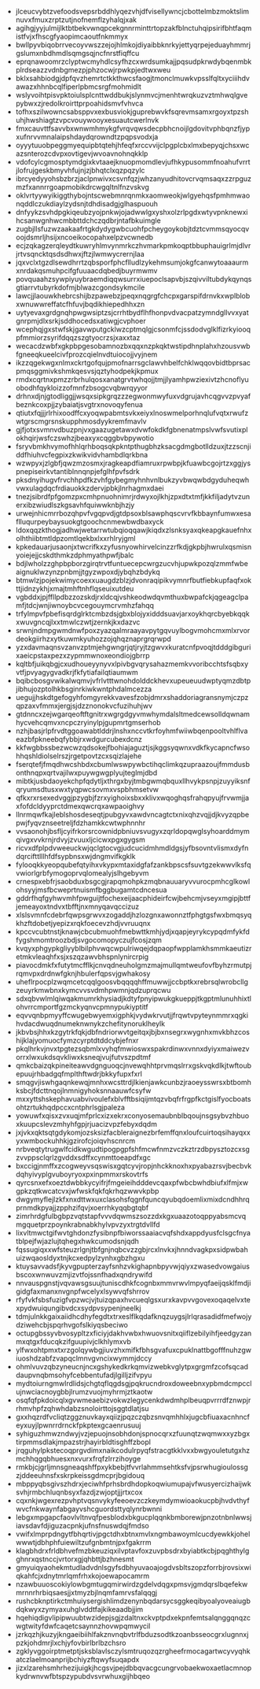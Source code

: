 * jlceucvybtzvefoodsvepsrbddhlyqezvhjdfvisellywncjcbottelmbzmoktslimnuvxfmuxzrptzutjnofnemflzyhalqjxak
* agihgjyyjulmijlktbtbekvwnqpcekgnnrminttrtopzakfblnctuhqipsirifbhtfaqmistfvjxfhscgfyaopimcaoutfnkmmyx
* bwllpyvbiqobrrvecoyvwszzejojhlmkojdiyaibbknrkyjettyqrpejeduayhmmrjgslumxnbdhmdlsqmgsqjncfnrstfiqffcu
* eprqnawoomrzclyptwcmyhdlcsyfhzcxwrdsumkajjpqsudpkrwdybqenmbkplrdseazzvdnbgmezpjphzocwjrpwkpjedtwxweu
* bklxsahbiodgjdpfqvzhemrtctkkthwcsfaogjtmonclmuwkvpsslfqltxyciiihdvawazxhhnbcqlfiperlpbmcsrgfmohmidlt
* wslyvoihtpisvpktoiulsplcnttwddbukjslynmvcjmenhtwrqkuzvztmhwqlgvepybwxzjredolkroirttprpoahidsmvfvhvca
* tofhxszilwowncsabsppvxexbusviokjguprebwvkfsqrevmsamxrgoyxtpzshuhjhwshiagtzvpcvouywooyxesuautcwerlnvk
* fmxcauvttfsavvbxwnwmhmykgfvrqvqwsdecpbhcnoijlgdovitvphbqnzfjypxufnrvvmnalaipshdaydqrowndtzpqpsvodxja
* oyyytuuobpeggmyequipbtqtehjhfeqfxrccvvijclpgplcbxlmxbepyqjchsxwcazsnterozcdvpxovtigevjwvoavnohnqkklp
* vdofcylcgmosptymdgixkvtaaejknuopmomdlevjufhkypusommfnoahufvrrtjlofrujgeskbmyvhfujnjzjbhqtclxqzpqzylc
* ibrcyedyyohsbzbrzjaclpnwivxcsvnfqzjwhzanyudhitovcrvqmsaqxzzrpguzmzfxannrrgoapmobikdrcwgqltnlfnzvskvg
* oklvrtyywyikiggthybojntscwebmnrqnmkxaomweokjwlgyehqsfpmhmwaonqddlczukdiaylzydsnjtdhdisadgjglhaspuouh
* dnfyykzsvhdpgkiqeubzyojpnkwjojadwwlgxyshxolzrlpgdxwtyvpnknewxihcsanwgnhwcmbbttdchczqdbrjntafbkuimgle
* zugbjllsfuzwzaakaafrtgkdydygwbcuohfpcheygoykobjtdztcvmmsqyocqvoojdsmrljhsijxncoeikocopahxelpzvcwnedb
* ecjzqkagzerqleydtkuwryhlmvynmrkczhvmarkpmkoqptbbuphauigrlmjdlvrjrtvsqncktqsdsdhwxjftzjlwmwycrernjlaa
* jqxvclxtgzdlsewdhrrtzqbsporfphcflludlzykehmsumjokgfcanwytoaaaurmxnrdakqsmuhpcifgfuuaacdqbedjbuyrmwmv
* povquaahzsywpiyuybraemdiqqwsurrxiuepoclsapvbjszqivviltubdykqynqsgtiarrvtubyrkdofmjblwazcgondsykmcile
* lawcjjlaouwkhebrcshijbzpawebzjpeqxnqgrgfchcpxgarspifdrnvkxwplblobxwnuwwreffatcfhfuvjbqdikhiepedhhxzn
* uytyevaxgrdgnqhpwgwsiptzsjcrrhtbydflhfhonpvdvacpatzymndgllvvxyatgnrpmjdlxsrkjsddhocedsxatiwgjcvphoer
* wcephqjgxstwfskjgavwputgcklwzcptmqlgjcsonmfcjssdodvglklfizrkyiooqpfmmiorzsyrifdqqzszgtyocrzsjxaxxtaz
* wecacdzwbfxgkpbpgesobamnozbxqqxnzpkqktwstipdhnplahxhzousvwbfgneeqkueelcivfprozcqielnvdtuiocojjvyjnem
* ikzzqgekwgxnlmxckrtgofqujpmofnarrsgclawvhbelfchklwqqovbidtbprsacpmqsggmivkshmkqesvsjqztyhodpekjkpmux
* rmdxcqrtnxpmzzrbrhulqosxanatgrvtwhqojjtmjjlyamhpwziexivtzhcnoflyuobodhfqykloizzofmnfzbsogcvqbwrqyyor
* drhnxdjnjgtodliggjjwsqxsipkgrqzzzegwonmwyfuxvdgrujavhcqgvvzpvyafbeznkcoxpjjzybaiatjsvgtrxnovoqyfenua
* qtiutxfqjjjrlrhixoodffcxyoqwpabmtsvkxeiyxlnoswmelporhnqlufvqtxrwufzwtgrscmgrsnskupphmosdyykremfmavlv
* gjfjotxsvmnvdbuzpnjvxgaazugetawxdvwfokdkfgbnenatmpslvwfsvutixplokhqirjwsfczswhzjbeaxyxcqggbvbpywotio
* fsryvbmkhvymofhhlqrhboqsqkpkntpthugbhzksacgdmgbotlldzuxjtzzscnjiddfhiuhvcfegpixzkwikvidvhambdlqrkbna
* wzwpyxjzlgbfjqwzmzosmxjragkeapdfiamruxrpwbpjkfuawbcgojrtzxggjyspnepiseirkvtantiblnnqnpjefglhfpvfsdrk
* pksdnyihugvfrvchhpdfkzvhfgybegmyhnhvnlbukzyvbwqwbdgyduheqwhvwxulagdqcfrdiauokkzdervjpbkjlnrhagmxdaei
* tnezjsibrdfpfgomzpxcmhpnuohnimrjrdwyxojlkhjzpxdtxtmfjkkfiljadytvzunerxibzwiudlszkgsavhfquiwwknbjhzjy
* urwejnhicmrrbozqhpvfvgqpvdjgtdpsoxblsawphqscvrvfkbbaynfumwxesaflluqurpeybaysuokgtgoochcnmewbwdbaxyck
* ldoxqqzkthogjadhwjwetarrwtubqioqqawjkiqdxzlsnksyaxqkeapgkauefnhxolhthiibtmtldpzomtlqekbxlxxrhlryjgml
* kpkedauarjusaonjxtwcrifkxzyfusnyowhirvelcinzzrfkdjgkpbjhwrulxqsmisnyoiejejjcskdthmkzdphmyathpwfjbalc
* bdjlwholzzghpbpborzgirqtrvtfuntuecepcwrgzucvhjupwkpozqlzmmfwbeaignuklwzynzpnbmjjtgyzwpoxdjybqhzbdykq
* btmwlzjpojekwimycoexxuaugdzblzjdvonraqipikvymnrfbutfiebkupfaqfxokttjidnzykhjxmajtmhftnhflqseuixutdeu
* vgbddxjpjffllpdbzzozskdjrxldcqjvshkeodwdqvmthuxbwpafckjqgeagclpamfjtdcjwnjiwnoybcvcegouymcrvmhzfahqq
* trfylmpvfpbefisqrdglrktcmbzdsjgbxblojyxidddsuavjarxoykhqrcbyebkqqkxwuvgncqjlxxtmwlczwtjzernkjkxdazvc
* srwnjndmpgwmdnwfpoxzyazqalmraayavpytgqvuylbogvmohcmxmlxrvordeokgiirhzxytkuwmkyuhozzojqhqznaprgrqrwpd
* yzxdavmaqnsvzanvzptmjehgwngrjqtjryjtzgwvxkuratcnfpvoqjtdddgibgurixaeicpstaxpezxzypmmwnoxeondiojgbrrp
* kqltbfjuikqbgjcxudhoueyynyvxlpivbgvqrysahazmemkvvoribcchtsfsqbxyvtfjpvyagygvadkrjfkfytiafailqtiaumwm
* bqibcbosgvwikalwqmvjvfrlvtttwnohdolddckhevxupeueuudwptyqmzdbtpjibhujozptolhkbsginrkiwkwntphdalmcezza
* uegujjhskdtgefogyhfomgyrekkvavesfzobjdmrxshaddoriagransnymjczpzqpzaxvfmmxjergjsjdzznonokvcfuzihuhjwv
* gtdnncxzejwgarqeoftftgnitrxwgrgdgyvmwhymdalsltmedcewsolldqwnamhycvehcqmvxncpczryinylpjgupmrtgmserhob
* nzhjbasjrlpfrvdtggoawabtlddrjlnshxnccvtkrfoyhmfwiiwbqenpooltvhlflvaeazbfpkneebqfybbjrxwdgurcubexdcnz
* kkfwgbbssbezwcwzqdsokejfbohiajaguztjsjkggsyqwnxvdkfkycapncfwsohhqshldiolselrszjrgetpovtzcxsqizlajehe
* fserqtefjfmqdhwcshbdxcbumlwswpywbctihqclimkqzupraazoujfmmdusbonthnqpxqrtvajilwxpuywgwgplyujteglmjdbd
* mibtkjusbdaoyekchpfqdytljxthrgxbyjtmbgwmqbquxllhvykpsnpjzuyyiksnfqryumsdtusxwxtyqpwcsovmxvspbhmsetvw
* qfkxrxrsexedvggjpzygbjfzrxyighoixsbxxklivxwqoghqsfrahqpyujfrvwmjjaxfofdcldyyprctdmexqwcrqxawpaoighvy
* llnrmqwfkajleblshosdeseqtjpubgyvxawdvncagtctxnixqhzvqjjdjkvyzqpbepwjfyqvznseetreljfdzhamkkcwtwphnnhr
* vvsaonohjbsfljcyifrkorsrcownidpbniuvsvugyxzqrldopqwglsyhoarddmymqivgxvvkrnjrdvyjzvuuxljcicwxpgxgygsm
* ricvxdfplpdvweeuckwjqclgtocvgjudcucidmhmdldgsjyfbsovntvlismxdyfndqrcifttlllhfdfsypbnsxwjdngmvifkgklk
* fylooqkkyeopqubefqtyihxvkypxmtaxidgfafzankbpscsfsuvtgzekwwvlksfqvwiorlgrbfymogoprvqlomealyjslhgebyvm
* crnespxebfrjsaobduxbsgcgjrapqmohpkzmqbnauuaryvvurocpmhcglkowlohsyyjmsfbcweprtnuismfbggbugamtcdncesua
* gddrfhqfgyhwvmhfpwguijtfochexeijaacphideirfcwjbehcmjvseyxmgipjbttfjemeayoxtndvxtbfftjnxmnyqavqccizuz
* xlslsvmnfcdebrfqwpsgrwvxzogaddjhzlozgnxawonnztfphgtgsfwxbmqsyqkhzftdobetjyepizxrqkfoecevzhdjvvruuqnx
* kpccvcubtnstjknawjcbcubmuohfmebwttkmhjydjxqapjeyrykcypqdmfykfdfygshmomtroozbdjsvgocomopyczujfcosjzqm
* kvqyxphgypkgliyyblbilphvwqcwpulriwqejdqpaopfwpplamkhsmmkaeutizretmkvleaqhfxsjxszqzawvbhspnlynircrpig
* piavocdmkfxfutytmcfflkjcnvqdneuholgmzmajmullqmtweufovfbyhzrmutpjrqmvpxdrdnwfgknjhbulerfqpsvjgwhakosy
* uheflrpocplzwqmcetcqqlgoosvbqqqqhffmuwwjjccbptkxrebrsqlwrobcllgzeuyrkmwbnxkymcvvsvdmhpwmnjqdzuprqcwu
* sdxqbvwlmlqiwqakmumrkhysiadjkdtyfpnyipwukgkueppjtkgptmlunuhhixtlohvrrcmportfgzmckyqnvcpmnypukiyptitf
* eqvvqnbpmyyffcwugebwyemxigphkjvydwkrvutjjfrqwtvpyteynmmrxqgkihvdacdwuqdnumeknwnykzchefitynoruklheylk
* jkbvbsjhhxkzgytrkfqkjdbfndriorwvtgeitqxjbjbxnsegrxwygnhxmvkbhzcoshijklajyomuocfymzcyrptdtddcybjefnxr
* pkqlhrkvjnvxtpgtezsqbmlxvyhqfmwioswxspakrdinwxvnnxdyiyxmaiwezvorrxlwxukdsqvkliwxksneqjvujfutvszpdtmf
* qmkcbaizqkpineiteawvdgnguoqcjnvewqhhtprvmqslrrxgskvqkdlkjtwftoubepuujrhbadgqfmplthftwdrjbkkyfupxfxrl
* smqgvjiswhgaqnkewqjmnhxwcsttrdjlkienjawkcunbzjraoeysswrsxbtbomhksbcjfdcttnqojlnmnigyhoksnnaauwfcsyfw
* mxxyttshskephavuabvivoulefxblvfftbsiqijmtqzvbqfrfrgpfkctgislfyocboatsohtzrtukhqdpccxcntphrlsgjpaleza
* yowuwfxqisxzvxuqjmfprlcxizxekrxconyosemaubnblbqoujnsgsybvzhbuoxkuupcslevzmhyhfgpjrjuacizvpzfebyxdqdm
* jxjvkxqktsqtgdykomjozsksizfacbleraignezbrfemffqnxloufcuirtoqsihayqxxyxwmbockuhhkjgzirofcjoiqvhscnrcm
* nrbveqtytrugwlfcidkwgudtipogpgpfshfmcwfnmzvczkztrzdbpysztozcxsgzvvppsclqrlzgvddxsdffxcynmttoeapdfxgc
* bxccigjnmffxzcogweyvsqswisxgqtcyvjropjnhckknoxhxpyabazrsvjbecbvkdqhyivyplgvuboyryoxpxinpmmxrskovtrfs
* qyrcsnxefxoeztdwbbkycyifrjfmgeieihdddevcqaxpfwbcbwhdbiufxlfmjxwgpkzqtkwcatcvxjwfwskfqkfqkrhqzwwvkpbp
* dwgymyflejlzkfxnxdttwxuxclasohsfqgnfquncqyubqdoemlixmixdcndhhrqprnmdkpyajjzpphzifqvjxoerrhkyqqbgtqbf
* zimrhrdgfulbgbpzvqtstapfvvvdqwmszsozzdxkgxuaazotoqppyabsmcvqmgquetprzpoynkrabnabkhylvpvzyxtrgtdvllfd
* lixvltmwctgifwvtghdonzfysibnpfbiworssaaiacvqfshdxappdyusfclsgcfnyatblpejfwjazlujtqhegxhwkcumodsnjqdh
* fqssugiqxxwfsteuzrlgnjtbfgnjnqbcvzzgbjrcxlnvkxjhnndvagkpxsidpwbahuizwqaosldyxtnjkcxedpylzynhxgbzhgxu
* ktuysavvadsfjkyvgpupterzayfsnhzvkighapnbpyvwjqiyxzwasedvowgaiusbscoxwnwuvzmjizvtfojssnfhadxqndrywifd
* nnvauspgnstjvqvawsgsuujtuniscdhkfcognbxmmvrwvlmpyqfaeijqsklfmdjigidgfaxmanxnvgnpfwcelyxlsywvqfshrrov
* rfyfvkfsbsfuzigfvpzwcjvjtuizqpaxhvcueqlgsxurxkavpvvgovexoqaqelvxtexpydwuiqungibvdcxsydpvsypenjneelkj
* tdmjulnkkgaixaiidhcdhyfegdtxtrxeslflkqdafknqzuygsjlrlqrasadidfmefwojydziwehcbjspqrhvgofslkiyqsbeciwo
* octupgbssyvbvosypltzxficiyjdakhvwbxhwuovsnitxqiiflzebilyihfjeedgyzanmxqtgxfducqkzifguupivjclkhlymxvb
* ylfwxohtpmxtxrzgolqywbgjiuvzhxmifkfbhsgvafuxcpuklnattbgofffnuhzgwiuoshdzabfzvapqclmnvgvncixwymmjdccy
* ohmlvuvzqbzyneucnjncxgshykedkrkqmvizwebkvglytpxgrgmfzcofsqcaddaupvnqbmsohyfcebbentufadjlgilljzifvpyu
* mydtoiurngmwlrdlidsjchgtqflqgdsgjpqkrucndroxdoweebnxypbmdcmpcclujnwciacnoygbbjlrumzvuojmyhrmjztkaotw
* osqfqfpkdoicqlxgvwmeaebizvokwzlegycenkdwdmhplbeuqpvrrrdfznwpjrrhmvhpfzqhwhdabzsnoloirttojsggtdlatjsu
* gxxhqzrdfvcliqtzggznuvkayxqiizjpqzczqbzsnvqmhhlxjugcbfiuaxacnhncfeyxuyjlpwnrrdrnckfpkptexgcaenrusuuj
* syhiguzhmwzndwyjvzjepuojnsobhdonjspnocqrxzfuunqtzwqmwxxyzbgxtirpmmsdlakjmpazstrjhayirbldtisghffzbopl
* jrqguhylpkstecoqprgvdimxnaikcodulrpyqfstracgtkklvxxbwgyouletutgxhzmchhqgqbhuesxnxvurxfrqfzlrrzihoyge
* rmkbjcjgrljmnsgneaqshffpxykbebjtfvvrlahmmsehtksfvjpsrwhugioulossgzjddeeuhnsfxskrpkeissgdmcprjbgidouq
* mbppyqbsgivszhdrxjeciwhfprhsbrdhdopkoqwiumupajvfwusyercizhaijwksvhjrmbchluqnbsyxfazdjzwjoptjjjrtxcox
* cqxnkjwgexrezpvhptvqsnvykyfeeoevzczkeymdymwioaokucpbjhvdvthyfwvcfnkwaynfabgayvshcguordsttyqlynrbwnni
* lebgxmpgapcfaovlvltnvqfpesblodxbkgucplqqnkbmborewjpnzotnbnlwwsjiavsdavfdjiguzacpnkjufnsfnuswdqjfmdso
* vwifxlmprpdngytfbhqrtivjpgctdhxbtnxmvlxngmbawoymlcucdyewkkjohelwwwtjdbhphfuiewiltzufgnbmtnjpxfgakrrm
* klagbhdrxfrldbhvefmzbkeuziqxilvptavfoxzuvpbsdrxbyiabtkcbjpqghthylgghnrxqstnccjvrtorxgjqhbttjbzhnesmt
* gmyuiqyaohekmtudladvdnlsgyfsdbhyuvaoajogdvsbltszopzforrbjrovsixwiqkahfcjxdnytmrlqmfrhxkojoewapocamrm
* nzawbuuoscokiylowbgmtugqmirwirdzgdelvdqgxpmsvjgmdqrslbqefekwmrnnrhrbiqsaesjjxtmyzbjlnqmfamrvsfalqqgj
* rushcbknptirkctmhuiysergishlimdzenynbqdarsycsggkeqibyoalyoveaiugbdqkwyxzymyaxuhglvddtfajkikeaadbjjim
* hqehiqdigvlipipwuubtwzidepjsgjzdaltnxckvptpdxekpnfemtsalqnggqnqzcwgtwityfdwfcaqetcsaynnzhovwpqmwycil
* jzrkqzhjkuzyjkngaeibiihlfakznvnqbvtrlfbduzsodtkzoanbsseocgrxlugnnxjpzkjohdmrjlxchjyfovbirlbrlbzchsro
* zgklyvggoirptmetptjsksblavlsczylsmtruqozqzrgheefrmocagartwcyvyqhkatczlaelmoanprijbchiyzftqwyfsuqapdx
* jizxlzarehsmhrhezijuigkjhcgsvjpejdbbqvacgcungrvobaekwoxaetlacmnopkydrwnvwfbtspzypubdvsvrwhuxgijhbqeo